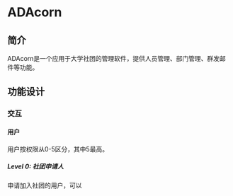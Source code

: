 # ADAcorn

## 简介
ADAcorn是一个应用于大学社团的管理软件，提供人员管理、部门管理、群发邮件等功能。

## 功能设计
### 交互
#### 用户
用户按权限从0-5区分，其中5最高。
##### Level 0: 社团申请人
申请加入社团的用户，可以
